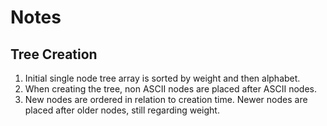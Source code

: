 # Notes  

## Tree Creation  

1. Initial single node tree array is sorted by weight and then alphabet.
2. When creating the tree, non ASCII nodes are placed after ASCII nodes.
3. New nodes are ordered in relation to creation time. Newer nodes are placed after older nodes, still regarding weight.
